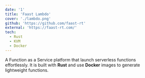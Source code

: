 ```yaml
---
date: '1'
title: 'Faast Lambdo'
cover: './lambdo.png'
github: 'https://github.com/faast-rt'
external: 'https://faast-rt.com/'
tech:
  - Rust
  - KVM
  - Docker
---
```


A Function as a Service platform that launch serverless functions effortlessly.
It is built with **Rust** and use **Docker** images to generate lightweight functions.
